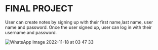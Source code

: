 # FINAL PROJECT

User can create notes by signing up with their first name,last name, user name and password. Once the user signed up, user can log in with their username and password.

![WhatsApp Image 2022-11-18 at 03 47 33](https://user-images.githubusercontent.com/115099376/202572991-7b5151f9-fc66-4b58-8193-1b62e1778060.jpg)
